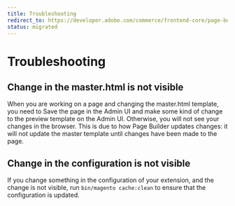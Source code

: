 ```yaml
---
title: Troubleshooting
redirect_to: https://developer.adobe.com/commerce/frontend-core/page-builder/content-types/create/troubleshooting
status: migrated
---
```


# Troubleshooting

## Change in the master.html is not visible

When you are working on a page and changing the master.html template, you need to Save the page in the Admin UI and make some kind of change to the preview template on the Admin UI. Otherwise, you will not see your changes in the browser. This is due to how Page Builder updates changes: it will not update the master template until changes have been made to the page.

## Change in the configuration is not visible

If you change something in the configuration of your extension, and the change is not visible, run `bin/magento cache:clean` to ensure that the configuration is updated.
